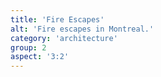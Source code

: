 ```yaml
---
title: 'Fire Escapes'
alt: 'Fire escapes in Montreal.'
category: 'architecture'
group: 2
aspect: '3:2'
---
```

